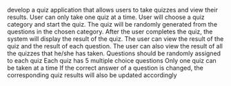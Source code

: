 develop a quiz application that allows users to take quizzes and view their results. 
User can only take one quiz at a time. User will choose a quiz category and start the quiz. 
The quiz will be randomly generated from the questions in the chosen category. 
After the user completes the quiz, the system will display the result of the quiz.
The user can view the result of the quiz and the result of each question. 
The user can also view the result of all the quizzes that he/she has taken.
Questions should be randomly assigned to each quiz
Each quiz has 5 multiple choice questions
Only one quiz can be taken at a time
If the correct answer of a question is changed, the corresponding quiz results will also be updated accordingly
